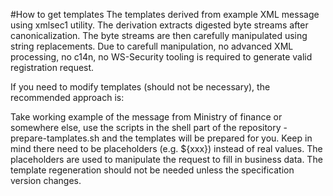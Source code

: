 #How to get templates
The templates derived from example XML message using xmlsec1 utility. 
The derivation extracts digested byte streams after canonicalization.
The byte streams are then carefully manipulated using string replacements.
Due to carefull manipulation, no advanced XML processing, no c14n, 
no WS-Security tooling is required to generate valid registration request.

If you need to modify templates (should not be necessary), the recommended approach is:

Take working example of the message from Ministry of finance or somewhere else, use the scripts 
in the shell part of the repository - prepare-tamplates.sh and the templates will be prepared for you. 
Keep in mind there need to be placeholders (e.g. ${xxx}) instead of real values. The placeholders 
are used to manipulate the request to fill in business data. The template regeneration should not be needed 
unless the specification version changes.  